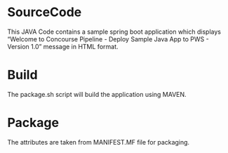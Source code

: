 # SourceCode

This JAVA Code contains a sample spring boot application which displays “Welcome to Concourse Pipeline - Deploy Sample Java App to PWS - Version 1.0” message in HTML format.

# Build
The package.sh script will build the application using MAVEN.

# Package
The attributes are taken from MANIFEST.MF file for packaging.
